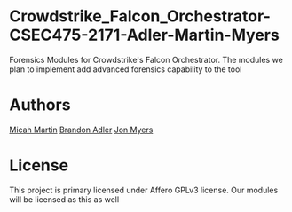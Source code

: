 # Crowdstrike_Falcon_Orchestrator-CSEC475-2171-Adler-Martin-Myers

Forensics Modules for Crowdstrike's Falcon Orchestrator.
The modules we plan to implement add advanced forensics capability to the tool

# Authors
[Micah Martin](https://github.com/micahjmartin)
[Brandon Adler](https://github.com/BCAdler)
[Jon Myers](https://github.com/JonLMyers)


# License

This project is primary licensed under Affero GPLv3 license.
Our modules will be licensed as this as well 
